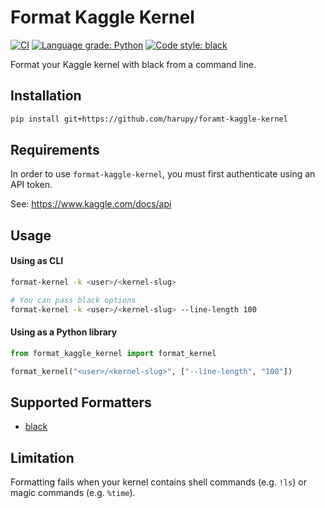 # Format Kaggle Kernel

[![CI](https://github.com/harupy/format-kaggle-kernel/workflows/CI/badge.svg)](https://github.com/harupy/format-kaggle-kernel/actions?query=workflow%3ACI)
[![Language grade: Python](https://img.shields.io/lgtm/grade/python/g/harupy/format-kaggle-kernel.svg?logo=lgtm&logoWidth=18)](https://lgtm.com/projects/g/harupy/format-kaggle-kernel/context:python)
[![Code style: black](https://img.shields.io/badge/code%20style-black-000000.svg)](https://github.com/psf/black)

Format your Kaggle kernel with black from a command line.

## Installation

```bash
pip install git+https://github.com/harupy/foramt-kaggle-kernel
```

## Requirements

In order to use `format-kaggle-kernel`, you must first authenticate using an API token.

See: https://www.kaggle.com/docs/api

## Usage

#### Using as CLI

```bash
format-kernel -k <user>/<kernel-slug>

# You can pass black options
format-kernel -k <user>/<kernel-slug> --line-length 100
```

#### Using as a Python library

```python
from format_kaggle_kernel import format_kernel

format_kernel("<user>/<kernel-slug>", ["--line-length", "100"])
```

## Supported Formatters

- [black](https://github.com/psf/black)

## Limitation

Formatting fails when your kernel contains shell commands (e.g. `!ls`) or magic commands (e.g. `%time`).
